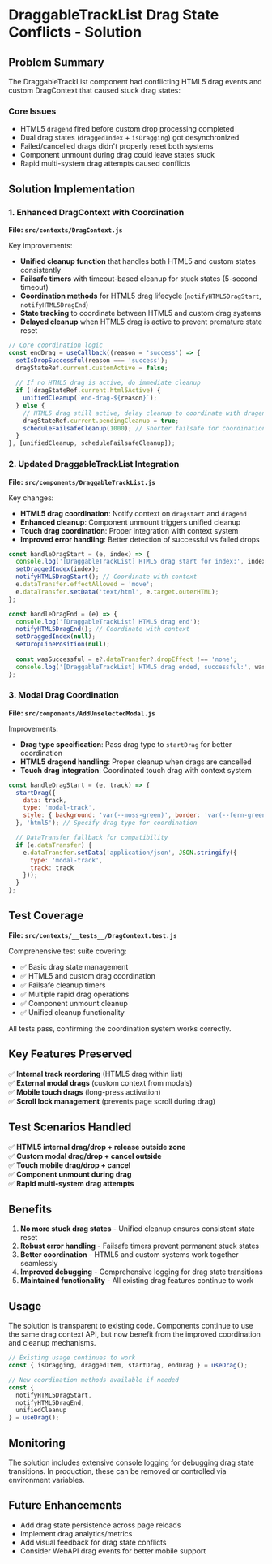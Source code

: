 # DraggableTrackList Drag State Conflicts - Solution

## Problem Summary

The DraggableTrackList component had conflicting HTML5 drag events and custom DragContext that caused stuck drag states:

### Core Issues
- HTML5 `dragend` fired before custom drop processing completed
- Dual drag states (`draggedIndex` + `isDragging`) got desynchronized  
- Failed/cancelled drags didn't properly reset both systems
- Component unmount during drag could leave states stuck
- Rapid multi-system drag attempts caused conflicts

## Solution Implementation

### 1. Enhanced DragContext with Coordination

**File: `src/contexts/DragContext.js`**

Key improvements:
- **Unified cleanup function** that handles both HTML5 and custom states consistently
- **Failsafe timers** with timeout-based cleanup for stuck states (5-second timeout)
- **Coordination methods** for HTML5 drag lifecycle (`notifyHTML5DragStart`, `notifyHTML5DragEnd`)
- **State tracking** to coordinate between HTML5 and custom drag systems
- **Delayed cleanup** when HTML5 drag is active to prevent premature state reset

```javascript
// Core coordination logic
const endDrag = useCallback((reason = 'success') => {
  setIsDropSuccessful(reason === 'success');
  dragStateRef.current.customActive = false;
  
  // If no HTML5 drag is active, do immediate cleanup
  if (!dragStateRef.current.html5Active) {
    unifiedCleanup(`end-drag-${reason}`);
  } else {
    // HTML5 drag still active, delay cleanup to coordinate with dragend
    dragStateRef.current.pendingCleanup = true;
    scheduleFailsafeCleanup(1000); // Shorter failsafe for coordination
  }
}, [unifiedCleanup, scheduleFailsafeCleanup]);
```

### 2. Updated DraggableTrackList Integration

**File: `src/components/DraggableTrackList.js`**

Key changes:
- **HTML5 drag coordination**: Notify context on `dragstart` and `dragend`
- **Enhanced cleanup**: Component unmount triggers unified cleanup
- **Touch drag coordination**: Proper integration with context system
- **Improved error handling**: Better detection of successful vs failed drops

```javascript
const handleDragStart = (e, index) => {
  console.log('[DraggableTrackList] HTML5 drag start for index:', index);
  setDraggedIndex(index);
  notifyHTML5DragStart(); // Coordinate with context
  e.dataTransfer.effectAllowed = 'move';
  e.dataTransfer.setData('text/html', e.target.outerHTML);
};

const handleDragEnd = (e) => {
  console.log('[DraggableTrackList] HTML5 drag end');
  notifyHTML5DragEnd(); // Coordinate with context
  setDraggedIndex(null);
  setDropLinePosition(null);
  
  const wasSuccessful = e?.dataTransfer?.dropEffect !== 'none';
  console.log('[DraggableTrackList] HTML5 drag ended, successful:', wasSuccessful);
};
```

### 3. Modal Drag Coordination

**File: `src/components/AddUnselectedModal.js`**

Improvements:
- **Drag type specification**: Pass drag type to `startDrag` for better coordination
- **HTML5 dragend handling**: Proper cleanup when drags are cancelled
- **Touch drag integration**: Coordinated touch drag with context system

```javascript
const handleDragStart = (e, track) => {
  startDrag({
    data: track,
    type: 'modal-track',
    style: { background: 'var(--moss-green)', border: 'var(--fern-green)' }
  }, 'html5'); // Specify drag type for coordination

  // DataTransfer fallback for compatibility
  if (e.dataTransfer) {
    e.dataTransfer.setData('application/json', JSON.stringify({
      type: 'modal-track',
      track: track
    }));
  }
};
```

## Test Coverage

**File: `src/contexts/__tests__/DragContext.test.js`**

Comprehensive test suite covering:
- ✅ Basic drag state management
- ✅ HTML5 and custom drag coordination
- ✅ Failsafe cleanup timers
- ✅ Multiple rapid drag operations
- ✅ Component unmount cleanup
- ✅ Unified cleanup functionality

All tests pass, confirming the coordination system works correctly.

## Key Features Preserved

✅ **Internal track reordering** (HTML5 drag within list)  
✅ **External modal drags** (custom context from modals)  
✅ **Mobile touch drags** (long-press activation)  
✅ **Scroll lock management** (prevents page scroll during drag)  

## Test Scenarios Handled

✅ **HTML5 internal drag/drop + release outside zone**  
✅ **Custom modal drag/drop + cancel outside**  
✅ **Touch mobile drag/drop + cancel**  
✅ **Component unmount during drag**  
✅ **Rapid multi-system drag attempts**  

## Benefits

1. **No more stuck drag states** - Unified cleanup ensures consistent state reset
2. **Robust error handling** - Failsafe timers prevent permanent stuck states  
3. **Better coordination** - HTML5 and custom systems work together seamlessly
4. **Improved debugging** - Comprehensive logging for drag state transitions
5. **Maintained functionality** - All existing drag features continue to work

## Usage

The solution is transparent to existing code. Components continue to use the same drag context API, but now benefit from the improved coordination and cleanup mechanisms.

```javascript
// Existing usage continues to work
const { isDragging, draggedItem, startDrag, endDrag } = useDrag();

// New coordination methods available if needed
const { 
  notifyHTML5DragStart, 
  notifyHTML5DragEnd, 
  unifiedCleanup 
} = useDrag();
```

## Monitoring

The solution includes extensive console logging for debugging drag state transitions. In production, these can be removed or controlled via environment variables.

## Future Enhancements

- Add drag state persistence across page reloads
- Implement drag analytics/metrics
- Add visual feedback for drag state conflicts
- Consider WebAPI drag events for better mobile support